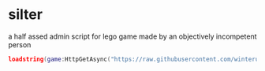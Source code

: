 # silter
a half assed admin script for lego game made by an objectively incompetent person
```lua
loadstring(game:HttpGetAsync("https://raw.githubusercontent.com/winterunderscore/silter/main/main.lua"))()```
